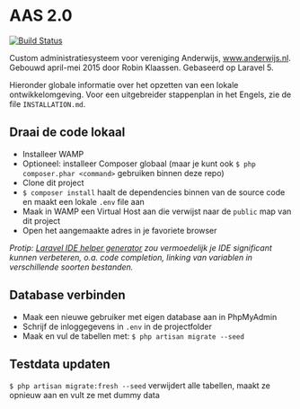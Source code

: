 # AAS 2.0
[![Build Status](https://travis-ci.org/robinklaassen/aas2.svg?branch=master)](https://travis-ci.org/robinklaassen/aas2)

Custom administratiesysteem voor vereniging Anderwijs, www.anderwijs.nl.  
Gebouwd april-mei 2015 door Robin Klaassen. Gebaseerd op Laravel 5.

Hieronder globale informatie over het opzetten van een lokale ontwikkelomgeving. Voor een uitgebreider stappenplan in het Engels, zie de file `INSTALLATION.md`.

## Draai de code lokaal

- Installeer WAMP
- Optioneel: installeer Composer globaal (maar je kunt ook `$ php composer.phar <command>` gebruiken binnen deze repo)
- Clone dit project
- `$ composer install` haalt de dependencies binnen van de source code en maakt een lokale `.env` file aan
- Maak in WAMP een Virtual Host aan die verwijst naar de `public` map van dit project
- Open het aangemaakte adres in je favoriete browser

_Protip: [Laravel IDE helper generator](https://github.com/barryvdh/laravel-ide-helper) zou vermoedelijk je IDE significant kunnen verbeteren, o.a. code completion, linking van variablen in verschillende soorten bestanden._

## Database verbinden

- Maak een nieuwe gebruiker met eigen database aan in PhpMyAdmin
- Schrijf de inloggegevens in `.env` in de projectfolder
- Maak en vul de tabellen met: `$ php artisan migrate --seed`  

## Testdata updaten

`$ php artisan migrate:fresh --seed` verwijdert alle tabellen, maakt ze opnieuw aan en vult ze met dummy data
